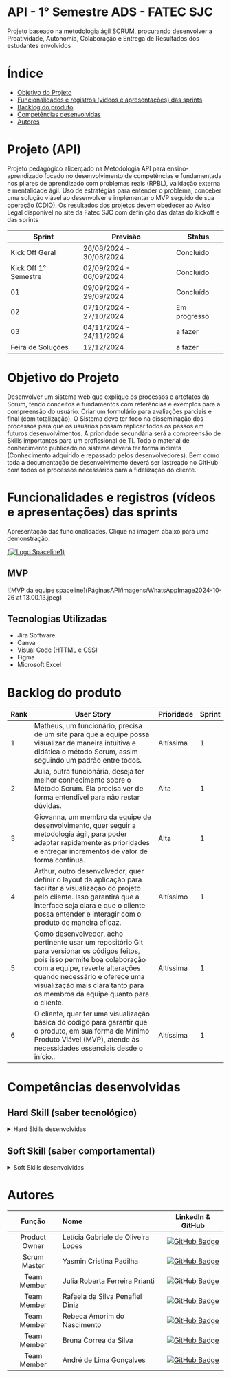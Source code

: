 # API - 1° Semestre ADS - FATEC SJC 

Projeto baseado na metodologia ágil SCRUM, procurando desenvolver a Proatividade, Autonomia, Colaboração e Entrega de Resultados dos estudantes envolvidos

# Índice
* [Objetivo do Projeto](#objetivo-do-projeto)
* [Funcionalidades e registros (vídeos e apresentações) das sprints](#funcionalidades-e-registros-(vídeos-e-apresentações)-das-sprints)
* [Backlog do produto](#Backlog-do-produto)
* [Competências desenvolvidas](#competências-desenvolvidas)
* [Autores](#autores)

# Projeto (API) 
Projeto pedagógico alicerçado na Metodologia API para ensino-aprendizado focado no desenvolvimento de competências e fundamentada nos pilares de aprendizado com problemas reais (RPBL), validação externa e mentalidade ágil. 
Uso de estratégias para entender o problema, conceber uma solução viável ao desenvolver e implementar o MVP seguido de sua operação (CDIO). 
Os resultados dos projetos devem obedecer ao Aviso Legal disponível no site da Fatec SJC com definição das datas do kickoff e das sprints

Sprint | Previsão | Status|
|------|--------|------|
|Kick Off Geral | 26/08/2024 - 30/08/2024 | Concluido |
|Kick Off 1° Semestre | 02/09/2024 - 06/09/2024 | Concluido|
|01| 09/09/2024 - 29/09/2024 | Concluído|
|02| 07/10/2024 - 27/10/2024 | Em progresso |
|03| 04/11/2024 - 24/11/2024 | a fazer|
|Feira de Soluções|12/12/2024 |a fazer |





# Objetivo do Projeto
Desenvolver um sistema web que explique os processos e artefatos da Scrum, tendo conceitos e fundamentos com referências e exemplos para a compreensão do usuário. Criar um formulário para avaliações parciais e final (com totalização). O Sistema deve ter foco na disseminação dos processos para que os usuários possam replicar todos os passos em futuros desenvolvimentos. A prioridade secundária será a compreensão de Skills importantes para um profissional de TI. Todo o material de conhecimento publicado no sistema deverá ter forma indireta (Conhecimento adquirido e repassado pelos desenvolvedores). Bem como toda a documentação de desenvolvimento deverá ser lastreado no GitHub com todos os processos necessários para a fidelização do cliente.

# Funcionalidades e registros (vídeos e apresentações) das sprints

Apresentação das funcionalidades.
Clique na imagem abaixo para uma demonstração.

[(![Logo Spaceline1](https://github.com/user-attachments/assets/0172c881-902b-4b82-b01a-fa3a1f033c75))](https://youtu.be/hHUzkHtXbNk)

## MVP
![MVP da equipe spaceline](PáginasAPI/imagens/WhatsAppImage2024-10-26 at 13.00.13.jpeg)
## Tecnologias Utilizadas

* Jira Software
* Canva
* Visual Code (HTTML e CSS)
* Figma
* Microsoft Excel



# Backlog do produto

| Rank | User Story | Prioridade | Sprint |
|----|---------|----------|------|
| 1 | Matheus, um funcionário, precisa de um site para que a equipe possa visualizar de maneira intuitiva e didática o método Scrum, assim seguindo um padrão entre todos.| Altíssima | 1 |
| 2 | Julia, outra funcionária, deseja ter melhor conhecimento sobre o Método Scrum. Ela precisa ver de forma entendível para não restar dúvidas.  | Alta | 1 |
| 3 | Giovanna, um membro da equipe de desenvolvimento, quer seguir a metodologia ágil, para poder adaptar rapidamente as prioridades e entregar incrementos de valor de forma contínua. | Alta | 1 |
| 4 | Arthur, outro desenvolvedor, quer definir o layout da aplicação para facilitar a visualização do projeto pelo cliente. Isso garantirá que a interface seja clara e que o cliente possa entender e interagir com o produto de maneira eficaz. | Altíssimo | 1 |
| 5 | Como desenvolvedor, acho pertinente usar um repositório Git para versionar os códigos feitos, pois isso permite boa colaboração com a equipe, reverte alterações quando necessário e oferece uma visualização mais clara tanto para os membros da equipe quanto para o cliente. | Altíssima | 1 |
| 6 | O cliente, quer ter uma visualização básica do código para garantir que o produto, em sua forma de Mínimo Produto Viável (MVP), atende às necessidades essenciais desde o início.. | Altíssima | 1 |



  
# Competências desenvolvidas

## Hard Skill (saber tecnológico)
<details>
<summary>Hard Skills desenvolvidas</summary>
  
| Tecnologia/Metodologia | Classificação |
| ---------------------- | ------------- |
| GitHub | ★ ★ ★ ★ ★ ★ ★ ☆ ☆ ☆ |
| Gestão de Projetos | ★ ★ ★ ★ ★ ★ ☆ ☆ ☆ ☆ |
| Scrum Master | ★ ★ ★ ★ ★ ★ ★ ☆ ☆ ☆ |
| Prodct Owner | ★ ★ ★ ★ ★ ★ ★ ☆ ☆ ☆ |
| Markdown | ★ ★ ★ ★ ★ ★ ★ ☆ ☆ ☆ |
| Git Projects | ★ ★ ★ ★ ★ ★ ★ ☆ ☆ ☆ |
 
</details>

## Soft Skill (saber comportamental)
<details>
<summary>Soft Skills desenvolvidas</summary>

| Habilidades | Classificação |
| ---------------------- | ------------- |
| Colaboração | ★ ★ ★ ★ ★ ☆ ☆ ☆ ☆ ☆ |
| Proatividade| ★ ★ ★ ★ ★ ★ ☆ ☆ ☆ ☆ |
| Pensamento Crítico | ★ ★ ★ ★ ★ ★ ★ ☆ ☆ ☆ |
| Gerenciamento de Tempo | ★ ★ ★ ★ ★ ★ ★ ☆ ☆ ☆ |
| Adaptabilidade | ★ ★ ★ ★ ★ ★ ★ ☆ ☆ ☆ |
| Resiliência | ★ ★ ★ ★ ★ ★ ★ ☆ ☆ ☆ |

</details>

# Autores
|    Função     | Nome                                  |                                                                                                                                                      LinkedIn & GitHub                                                                                                                                                      |
| :-----------: | :------------------------------------ | :-------------------------------------------------------------------------------------------------------------------------------------------------------------------------------------------------------------------------------------------------------------------------------------------------------------------------: |
| Product Owner |   Letícia Gabriele de Oliveira Lopes         |     [![GitHub Badge](https://img.shields.io/badge/GitHub-111217?style=flat-square&logo=github&logoColor=white)](https://github.com/Leti-10)              |
| Scrum Master  | Yasmin Cristina Padilha |      [![GitHub Badge](https://img.shields.io/badge/GitHub-111217?style=flat-square&logo=github&logoColor=white)](https://github.com/yaspadilha)     |
| Team Member   | Julia Roberta Ferreira Prianti              |         [![GitHub Badge](https://img.shields.io/badge/GitHub-111217?style=flat-square&logo=github&logoColor=white)](https://github.com/juliaprianti06)        |
|  Team Member  | Rafaela da Silva Penafiel Diniz                 |         [![GitHub Badge](https://img.shields.io/badge/GitHub-111217?style=flat-square&logo=github&logoColor=white)](https://github.com/rafaelapenafiel)        |
|  Team Member  | Rebeca Amorim do Nascimento                 |   [![GitHub Badge](https://img.shields.io/badge/GitHub-111217?style=flat-square&logo=github&logoColor=white)](https://github.com/rebocoreb)   |
|  Team Member  | Bruna Correa da Silva       |           [![GitHub Badge](https://img.shields.io/badge/GitHub-111217?style=flat-square&logo=github&logoColor=white)](https://github.com/brunacorrea-s)          |
|  Team Member  | André de Lima Gonçalves       |           [![GitHub Badge](https://img.shields.io/badge/GitHub-111217?style=flat-square&logo=github&logoColor=white)](https://github.com/DevAndre9312)          |
